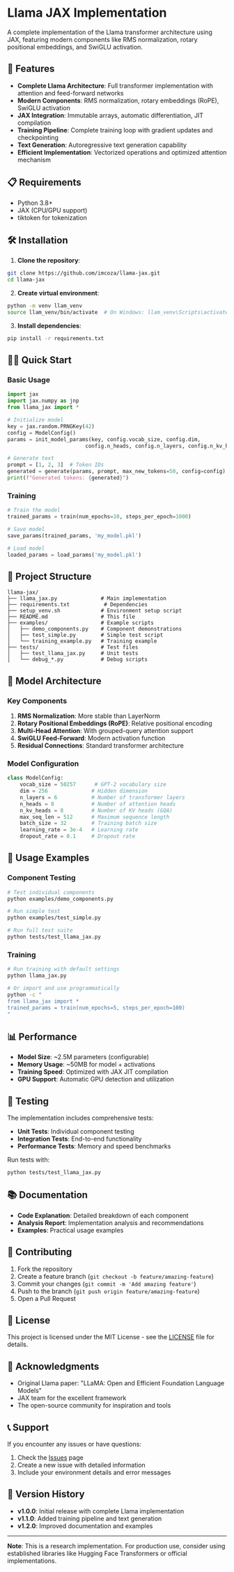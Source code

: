 # Llama JAX Implementation

A complete implementation of the Llama transformer architecture using JAX, featuring modern components like RMS normalization, rotary positional embeddings, and SwiGLU activation.

## 🚀 Features

- **Complete Llama Architecture**: Full transformer implementation with attention and feed-forward networks
- **Modern Components**: RMS normalization, rotary embeddings (RoPE), SwiGLU activation
- **JAX Integration**: Immutable arrays, automatic differentiation, JIT compilation
- **Training Pipeline**: Complete training loop with gradient updates and checkpointing
- **Text Generation**: Autoregressive text generation capability
- **Efficient Implementation**: Vectorized operations and optimized attention mechanism

## 📋 Requirements

- Python 3.8+
- JAX (CPU/GPU support)
- tiktoken for tokenization

## 🛠️ Installation

1. **Clone the repository**:
```bash
git clone https://github.com/imcoza/llama-jax.git
cd llama-jax
```

2. **Create virtual environment**:
```bash
python -m venv llam_venv
source llam_venv/bin/activate  # On Windows: llam_venv\Scripts\activate
```

3. **Install dependencies**:
```bash
pip install -r requirements.txt
```

## 🏃‍♂️ Quick Start

### Basic Usage

```python
import jax
import jax.numpy as jnp
from llama_jax import *

# Initialize model
key = jax.random.PRNGKey(42)
config = ModelConfig()
params = init_model_params(key, config.vocab_size, config.dim, 
                         config.n_heads, config.n_layers, config.n_kv_heads)

# Generate text
prompt = [1, 2, 3]  # Token IDs
generated = generate(params, prompt, max_new_tokens=50, config=config)
print(f"Generated tokens: {generated}")
```

### Training

```python
# Train the model
trained_params = train(num_epochs=10, steps_per_epoch=1000)

# Save model
save_params(trained_params, 'my_model.pkl')

# Load model
loaded_params = load_params('my_model.pkl')
```

## 📁 Project Structure

```
llama-jax/
├── llama_jax.py              # Main implementation
├── requirements.txt           # Dependencies
├── setup_venv.sh             # Environment setup script
├── README.md                 # This file
├── examples/                 # Example scripts
│   ├── demo_components.py    # Component demonstrations
│   ├── test_simple.py        # Simple test script
│   └── training_example.py   # Training example
├── tests/                    # Test files
│   ├── test_llama_jax.py     # Unit tests
│   └── debug_*.py            # Debug scripts
```

## 🧠 Model Architecture

### Key Components

1. **RMS Normalization**: More stable than LayerNorm
2. **Rotary Positional Embeddings (RoPE)**: Relative positional encoding
3. **Multi-Head Attention**: With grouped-query attention support
4. **SwiGLU Feed-Forward**: Modern activation function
5. **Residual Connections**: Standard transformer architecture

### Model Configuration

```python
class ModelConfig:
    vocab_size = 50257      # GPT-2 vocabulary size
    dim = 256              # Hidden dimension
    n_layers = 6           # Number of transformer layers
    n_heads = 8            # Number of attention heads
    n_kv_heads = 8         # Number of KV heads (GQA)
    max_seq_len = 512      # Maximum sequence length
    batch_size = 32        # Training batch size
    learning_rate = 3e-4   # Learning rate
    dropout_rate = 0.1     # Dropout rate
```

## 🔧 Usage Examples

### Component Testing

```bash
# Test individual components
python examples/demo_components.py

# Run simple test
python examples/test_simple.py

# Run full test suite
python tests/test_llama_jax.py
```

### Training

```bash
# Run training with default settings
python llama_jax.py

# Or import and use programmatically
python -c "
from llama_jax import *
trained_params = train(num_epochs=5, steps_per_epoch=100)
"
```

## 📊 Performance

- **Model Size**: ~2.5M parameters (configurable)
- **Memory Usage**: ~50MB for model + activations
- **Training Speed**: Optimized with JAX JIT compilation
- **GPU Support**: Automatic GPU detection and utilization

## 🧪 Testing

The implementation includes comprehensive tests:

- **Unit Tests**: Individual component testing
- **Integration Tests**: End-to-end functionality
- **Performance Tests**: Memory and speed benchmarks

Run tests with:
```bash
python tests/test_llama_jax.py
```

## 📚 Documentation

- **Code Explanation**: Detailed breakdown of each component
- **Analysis Report**: Implementation analysis and recommendations
- **Examples**: Practical usage examples

## 🤝 Contributing

1. Fork the repository
2. Create a feature branch (`git checkout -b feature/amazing-feature`)
3. Commit your changes (`git commit -m 'Add amazing feature'`)
4. Push to the branch (`git push origin feature/amazing-feature`)
5. Open a Pull Request

## 📄 License

This project is licensed under the MIT License - see the [LICENSE](LICENSE) file for details.

## 🙏 Acknowledgments

- Original Llama paper: "LLaMA: Open and Efficient Foundation Language Models"
- JAX team for the excellent framework
- The open-source community for inspiration and tools

## 📞 Support

If you encounter any issues or have questions:

1. Check the [Issues](https://github.com/yourusername/llama-jax/issues) page
2. Create a new issue with detailed information
3. Include your environment details and error messages

## 🔄 Version History

- **v1.0.0**: Initial release with complete Llama implementation
- **v1.1.0**: Added training pipeline and text generation
- **v1.2.0**: Improved documentation and examples

---

**Note**: This is a research implementation. For production use, consider using established libraries like Hugging Face Transformers or official implementations. 
